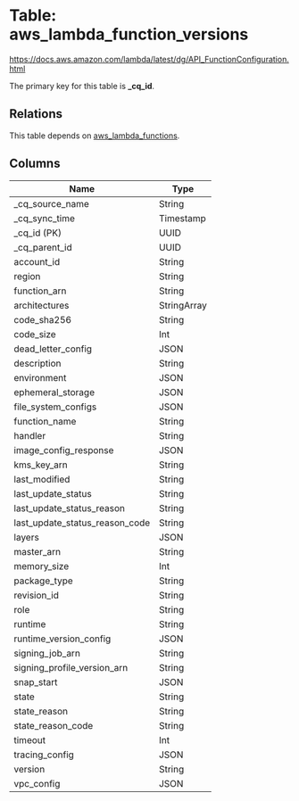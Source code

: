 # Table: aws_lambda_function_versions

https://docs.aws.amazon.com/lambda/latest/dg/API_FunctionConfiguration.html

The primary key for this table is **_cq_id**.

## Relations

This table depends on [aws_lambda_functions](aws_lambda_functions.md).

## Columns

| Name          | Type          |
| ------------- | ------------- |
|_cq_source_name|String|
|_cq_sync_time|Timestamp|
|_cq_id (PK)|UUID|
|_cq_parent_id|UUID|
|account_id|String|
|region|String|
|function_arn|String|
|architectures|StringArray|
|code_sha256|String|
|code_size|Int|
|dead_letter_config|JSON|
|description|String|
|environment|JSON|
|ephemeral_storage|JSON|
|file_system_configs|JSON|
|function_name|String|
|handler|String|
|image_config_response|JSON|
|kms_key_arn|String|
|last_modified|String|
|last_update_status|String|
|last_update_status_reason|String|
|last_update_status_reason_code|String|
|layers|JSON|
|master_arn|String|
|memory_size|Int|
|package_type|String|
|revision_id|String|
|role|String|
|runtime|String|
|runtime_version_config|JSON|
|signing_job_arn|String|
|signing_profile_version_arn|String|
|snap_start|JSON|
|state|String|
|state_reason|String|
|state_reason_code|String|
|timeout|Int|
|tracing_config|JSON|
|version|String|
|vpc_config|JSON|